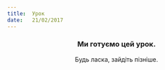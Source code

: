```yaml
---
title:  Урок
date:   21/02/2017
---
```


### <center>Ми готуємо цей урок.</center>
<center>Будь ласка, зайдіть пізніше.</center>